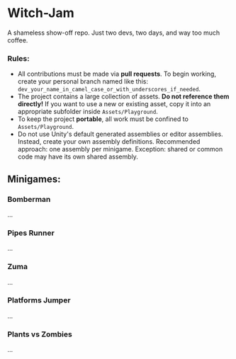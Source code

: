 # Witch-Jam
 A shameless show-off repo. Just two devs, two days, and way too much coffee.

### Rules:

- All contributions must be made via **pull requests**.
To begin working, create your personal branch named like this:
`dev_your_name_in_camel_case_or_with_underscores_if_needed`.
- The project contains a large collection of assets. **Do not reference them directly!**
If you want to use a new or existing asset, copy it into an appropriate subfolder inside `Assets/Playground`.
- To keep the project **portable**, all work must be confined to `Assets/Playground`.
- Do not use Unity's default generated assemblies or editor assemblies.
Instead, create your own assembly definitions.
Recommended approach: one assembly per minigame.
Exception: shared or common code may have its own shared assembly.

## Minigames:

### Bomberman

...

### Pipes Runner

...

### Zuma

...

### Platforms Jumper

...

### Plants vs Zombies

...
